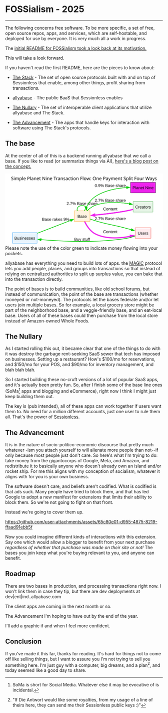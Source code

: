 # FOSSialism - 2025
------------------------

The following concerns free software. To be more specific, a set of free, open source repos, apps, and services, which are self-hostable, and deployed for use by everyone. It is very much all a work in progress. 

The [initial README for FOSSialism took a look back at its motivation.][fossialism]

This will take a look forward. 

If you haven't read the first README, here are the pieces to know about:

* [The Stack][stack] - The set of open source protocols built with and on top of Sessionless that enable, among other things, profit sharing from transactions.

* [allyabase][allyabase] - The public BaaS that Sessionless enables

* [The Nullary][nullaris] - The set of interoperable client applications that utilize allyabase and The Stack.

* [The Advancement][advancement] - The apps that handle keys for interaction with software using The Stack's protocols.

## The base

At the center of all of this is a backend running allyabase that we call a base. 
If you like to read (or summarize things via AI), [here's a blog post on the concept.][base]

![A picture of the transaction flow with bases. There's money flowing to people and not spyware gigantocorps](./base.svg)
Please note the use of the color green to indicate money flowing into your pockets. 

allyabase has everything you need to build lots of apps. 
the [MAGIC][magic] protocol lets you add people, places, and groups into transactions so that instead of relying on centralized authorities to split up surplus value, you can bake that into the transaction directly. 

The point of bases is to build communities, like old school forums, but instead of communication, the point of the base are transactions (whether moneyed or not-moneyed). 
The protocols let the bases federate and/or let users join multiple bases. 
So for example, a local grocery store might be part of the neighborhood base, and a veggie-friendly base, and an eat-local base. 
Users of all of these bases could then purchase from the local store instead of Amazon-owned Whole Foods. 

## The Nullary

As I started rolling this out, it became clear that one of the things to do with it was destroy the garbage rent-seeking SaaS sewer that tech has imposed on businesses. 
Setting up a restaurant? 
How's $100/mo for reservations, and $150/mo for your POS, and $90/mo for inventory management, and blah blah blah.

So I started building these no-cruft versions of a lot of popular SaaS apps, and it's actually been pretty fun.
So, after I finish some of the base line ones (SoMa[^1] apps and blogging and eCommerce), right now I think I might just keep building them out.

The key is (pub intended), all of these apps can work together if users want them to.
No need for a million different accounts, just one user to rule them all.
That's the power of [Sessionless][sessionless].

## The Advancement

It is in the nature of socio-politico-economic discourse that pretty much whatever -ism you attach yourself to will alienate more people than not--if only because most people just don't care.
So here's what I'm trying to do: take money from the gigantocorps of Google, Meta, and Amazon, and redistribute it to basically anyone who doesn't already own an island and/or rocket ship.
For me this aligns with my conception of socialism, whatever it aligns with for you is your own business.

The software doesn't care, and beliefs aren't codified.
What is codified is that ads suck.
Many people have tried to block them, and that has led Google to adopt a new manifest for extensions that limits their ability to block them. 
So we're not going to fight on that front. 

Instead we're going to cover them up.

https://github.com/user-attachments/assets/65c80e01-d955-4875-8219-ffaad91ebb5f

Now you could imagine different kinds of interactions with this extension.
Say one which would allow a blogger to benefit from your next purchase _regardless of whether that purchase was made on their site or not!_
The bases you join keep what you're buying relevant to you, and anyone can benefit.

## Roadmap

There are two bases in production, and processing transactions right now. 
I won't link them in case they tip, but there are dev deployments at dev|ent|ind.<service>.allyabase.com

The client apps are coming in the next month or so.

The Advancement I'm hoping to have out by the end of the year. 

I'll add a graphic if and when I feel more confident.

## Conclusion 

If you've made it this far, thanks for reading.
It's hard for things not to come off like selling things, but I want to assure you I'm not trying to sell you something here.
I'm just guy with a computer, big dreams, and a plan[^2], and today seemed like a good day to share.





[fossialism]: https://github.com/planet-nine-app/planet-nine/blob/main/FOSSialism.md
[allyabase]: https://www.github.com/planet-nine-app/allyabase
[stack]: https://www.github.com/planet-nine-app/planet-nine/The%20Stack.md
[nullaris]: https://github.com/planet-nine-app/nullaris
[advancement]: https://github.com/planet-nine-app/the-advancement
[base]: https://opensource-force.github.io/osf-blog/posts/back-to-base-ics/
[magic]: https://github.com/planet-nine-app/MAGIC
[sessionless]: https://github.com/planet-nine-app/sessionless


[^1]: SoMa is short for Social Media. Whatever else it may be evocative of is incidental. 
[^2]: "If Die Antwort would like some royalties, from my usage of a line of theirs here, they can send me their Sessionless public keys :)"

